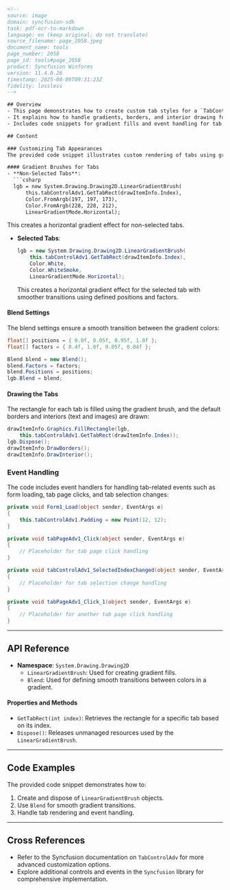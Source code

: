 ```html
<!-- 
source: image
domain: syncfusion-sdk
task: pdf-ocr-to-markdown
language: en (keep original; do not translate)
source_filename: page_2058.jpeg
document_name: tools
page_number: 2058
page_id: tools#page_2058
product: Syncfusion Winforms
version: 11.4.0.26
timestamp: 2025-08-09T09:31:23Z
fidelity: lossless
-->

## Overview
- This page demonstrates how to create custom tab styles for a `TabControlAdv` control in a Windows Forms application.
- It explains how to handle gradients, borders, and interior drawing for both selected and non-selected tabs.
- Includes code snippets for gradient fills and event handling for tab selection changes.

## Content

### Customizing Tab Appearances
The provided code snippet illustrates custom rendering of tabs using gradient brushes and blend settings. Here's a breakdown of the implementation:

#### Gradient Brushes for Tabs
- **Non-Selected Tabs**:
  ```csharp
  lgb = new System.Drawing.Drawing2D.LinearGradientBrush(
      this.tabControlAdv1.GetTabRect(drawItemInfo.Index),
      Color.FromArgb(197, 197, 173),
      Color.FromArgb(228, 228, 212),
      LinearGradientMode.Horizontal);
  ```
  This creates a horizontal gradient effect for non-selected tabs.

- **Selected Tabs**:
  ```csharp
  lgb = new System.Drawing.Drawing2D.LinearGradientBrush(
      this.tabControlAdv1.GetTabRect(drawItemInfo.Index),
      Color.White,
      Color.WhiteSmoke,
      LinearGradientMode.Horizontal);
  ```
  This creates a horizontal gradient effect for the selected tab with smoother transitions using defined positions and factors.

#### Blend Settings
The blend settings ensure a smooth transition between the gradient colors:
```csharp
float[] positions = { 0.0f, 0.05f, 0.95f, 1.0f };
float[] factors = { 0.4f, 1.0f, 0.05f, 0.04f };

Blend blend = new Blend();
blend.Factors = factors;
blend.Positions = positions;
lgb.Blend = blend;
```

#### Drawing the Tabs
The rectangle for each tab is filled using the gradient brush, and the default borders and interiors (text and images) are drawn:
```csharp
drawItemInfo.Graphics.FillRectangle(lgb, 
    this.tabControlAdv1.GetTabRect(drawItemInfo.Index));
lgb.Dispose();
drawItemInfo.DrawBorders();
drawItemInfo.DrawInterior();
```

### Event Handling
The code includes event handlers for handling tab-related events such as form loading, tab page clicks, and tab selection changes:
```csharp
private void Form1_Load(object sender, EventArgs e)
{
    this.tabControlAdv1.Padding = new Point(12, 12);
}

private void tabPageAdv1_Click(object sender, EventArgs e)
{
    // Placeholder for tab page click handling
}

private void tabControlAdv1_SelectedIndexChanged(object sender, EventArgs e)
{
    // Placeholder for tab selection change handling
}

private void tabPageAdv1_Click_1(object sender, EventArgs e)
{
    // Placeholder for another tab page click handling
}
```

---

## API Reference
- **Namespace**: `System.Drawing.Drawing2D`
  - `LinearGradientBrush`: Used for creating gradient fills.
  - `Blend`: Used for defining smooth transitions between colors in a gradient.

#### Properties and Methods
- `GetTabRect(int index)`: Retrieves the rectangle for a specific tab based on its index.
- `Dispose()`: Releases unmanaged resources used by the `LinearGradientBrush`.

---

## Code Examples
The provided code snippet demonstrates how to:
1. Create and dispose of `LinearGradientBrush` objects.
2. Use `Blend` for smooth gradient transitions.
3. Handle tab rendering and event handling.

--- 

## Cross References
- Refer to the Syncfusion documentation on `TabControlAdv` for more advanced customization options.
- Explore additional controls and events in the `Syncfusion` library for comprehensive implementation.

<!-- tags: [syncfusion, winforms, tabs, gradient, blend, tabcontroladv, tab selection] keywords: [LinearGradientBrush, Blend, tab rendering, tab styles, tab selection, Windows Forms] -->
```